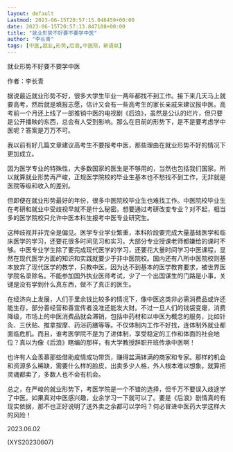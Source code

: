 ```yaml
---
layout: default
Lastmod: 2023-06-15T20:57:15.046459+00:00
date: 2023-06-15T20:57:13.847108+00:00
title: "就业形势不好要不要学中医"
author: "李长青"
tags: [中医,就业,形势,后浪,中医院，新语丝]
---
```


就业形势不好要不要学中医

作者：李长青

据说最近就业形势不好，很多大学生毕业一两年都找不到工作。接下来几天马上就要高考，然后就是填报志愿，估计又会有一些高考生的家长亲戚来建议报中医。高考前一个月还上线了一部推销中医的电视剧《后浪》，虽然是公认的烂片，但只要是公开播映的东西，总会有人受到影响。那么在目前的形势下，是不是要考虑学中医呢？答案是万万不可。

我以前有好几篇文章建议高考生不要报考中医，那些理由在就业形势不好的情况下更加成立。

因为医学专业的特殊性，大多数国家的医生是不够用的，当然也包括我们国家。所以就算就业形势再严峻，正规医学院校的毕业生基本也不愁找不到工作，无非就是医院等级和收入的差别。

但即便在就业形势最好的年份，很多中医院校毕业生也难找工作。中医院校毕业生在考研和就业中受歧视早就不是什么秘密。想要通过考研改变专业？对不起，相当多的医学院校只允许中医本科生报考中医专业研究生。

这种歧视并非完全是偏见。医学专业学业繁重，本科阶段要完成大量基础医学和临床医学的学习，还要花很多时间见习和实习。大部分专业授课老师都嫌给的课时不够。中医专业学生除了要完成现代医学的学习，还要花大量时间学习中医课程，显然在现代医学方面的知识和实践就要少于非中医院校。国内还有八所中医院校则基本放弃了现代医学的教学，只教中医，因为达不到基本的医学教育要求，被世界医学院名录除名。不能参加国外执业医师考试，少了一个出国谋生的门路是小事，关键是没有学到什么真东西，做不了真正的医生。

在经济向上发展，人们手里余钱比较多的情况下，像中医这类非必需消费品或许还能生存，部分善经营和善宣传者没准还能发大财。不过一旦人们的钱袋变瘪，消费降级，市场上的中医消费品就会滞销，包括中药材和以中医为概念的服务，比如针灸、三伏贴、推拿按摩、药浴药膳等等。不仅体制内工作不好找，连体制外就业都面临危机。而且，谁考医学院不是为了进体制，享受稳定的工作和体面的社会地位？真以为像《后浪》瞎编的那样，有大学教授辞职开班传承中医啊！

也许有人会羡慕那些借助疫情成功带货，赚得盆满钵满的商家和专家。那样的机会和资源多么稀缺，需要什么样的脸皮，出卖多少人格，外人根本难以想象。就算把灵魂都卖了，多数人也不会有机会。

总之，在严峻的就业形势下，考医学院是一个不错的选择，但千万不要误入歧途学了中医。如果真对中医感兴趣，业余学习一下就可以了。要是《后浪》剧情真的有现实依据，那不也正好说明了送外卖之余都可以学吗？何必冒进中医药大学这样大的风险！

2023.06.02

(XYS20230607)

